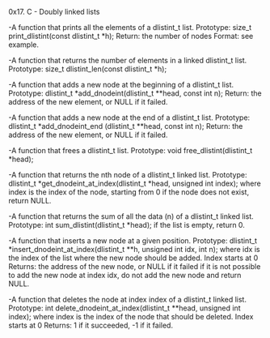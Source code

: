 0x17. C - Doubly linked lists

-A function that prints all the elements of a dlistint_t list.
Prototype: size_t print_dlistint(const dlistint_t *h);
Return: the number of nodes
Format: see example.

-A function that returns the number of elements in a linked dlistint_t list.
Prototype: size_t dlistint_len(const dlistint_t *h);

-A function that adds a new node at the beginning of a dlistint_t list.
Prototype: dlistint_t *add_dnodeint(dlistint_t **head, const int n);
Return: the address of the new element, or NULL if it failed.

-A function that adds a new node at the end of a dlistint_t list.
Prototype: dlistint_t *add_dnodeint_end
(dlistint_t **head, const int n);
Return: the address of the new element, or NULL if it failed.

-A function that frees a dlistint_t list.
Prototype: void free_dlistint(dlistint_t *head);

-A function that returns the nth node of a dlistint_t linked list.
Prototype: dlistint_t *get_dnodeint_at_index(dlistint_t *head,
unsigned int index);
where index is the index of the node, starting from 0
if the node does not exist, return NULL.

-A function that returns the sum of all the data (n) of a dlistint_t
linked list.
Prototype: int sum_dlistint(dlistint_t *head);
if the list is empty, return 0.

-A function that inserts a new node at a given position.
Prototype: dlistint_t *insert_dnodeint_at_index(dlistint_t **h,
unsigned int idx, int n);
where idx is the index of the list where the new node should be
added. Index starts at 0
Returns: the address of the new node, or NULL if it failed
if it is not possible to add the new node at index idx, do not add
the new node and return NULL.

-A function that deletes the node at index index of a dlistint_t
linked list.
Prototype: int delete_dnodeint_at_index(dlistint_t **head, unsigned
int index);
where index is the index of the node that should be deleted.
Index starts at 0
Returns: 1 if it succeeded, -1 if it failed.
